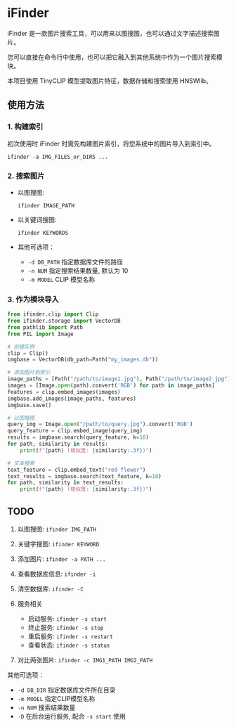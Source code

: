 # iFinder

iFinder 是一款图片搜索工具，可以用来以图搜图，也可以通过文字描述搜索图片。

您可以直接在命令行中使用，也可以把它融入到其他系统中作为一个图片搜索模块。

本项目使用 TinyCLIP 模型提取图片特征，数据存储和搜索使用 HNSWlib。

## 使用方法

### 1. 构建索引

初次使用时 iFinder 时需先构建图片索引，将您系统中的图片导入到索引中。

```shell
ifinder -a IMG_FILES_or_DIRS ...
```

### 2. 搜索图片

- 以图搜图:

    ```shell
    ifinder IMAGE_PATH
    ```

- 以关键词搜图:

    ```shell
    ifinder KEYWORDS
    ```

- 其他可选项：

    - `-d DB_PATH` 指定数据库文件的路径
    - `-n NUM` 指定搜索结果数量, 默认为 10
    - `-m MODEL` CLIP 模型名称

### 3. 作为模块导入

```python
from ifinder.clip import Clip
from ifinder.storage import VectorDB
from pathlib import Path
from PIL import Image

# 创建实例
clip = Clip()
imgbase = VectorDB(db_path=Path("my_images.db"))

# 添加图片到索引
image_paths = [Path("/path/to/image1.jpg"), Path("/path/to/image2.jpg")]
images = [Image.open(path).convert('RGB') for path in image_paths]
features = clip.embed_images(images)
imgbase.add_images(image_paths, features)
imgbase.save()

# 以图搜图
query_img = Image.open("/path/to/query.jpg").convert('RGB')
query_feature = clip.embed_image(query_img)
results = imgbase.search(query_feature, k=10)
for path, similarity in results:
    print(f"{path} (相似度: {similarity:.3f})")

# 文本搜索
text_feature = clip.embed_text("red flower")
text_results = imgbase.search(text_feature, k=10)
for path, similarity in text_results:
    print(f"{path} (相似度: {similarity:.3f})")
```

## TODO

1. 以图搜图: `ifinder IMG_PATH`

2. 关键字搜图: `ifinder KEYWORD`

3. 添加图片: `ifinder -a PATH ...`

4. 查看数据库信息: `ifinder -i`

5. 清空数据库: `ifinder -C`

6. 服务相关

    - 启动服务: `ifinder -s start`
    - 终止服务: `ifinder -s stop`
    - 重启服务: `ifinder -s restart`
    - 查看状态: `ifinder -s status`

7. 对比两张图片: `ifinder -c IMG1_PATH IMG2_PATH`

其他可选项：

- `-d DB_DIR`   指定数据库文件所在目录
- `-m MODEL`    指定CLIP模型名称
- `-n NUM`      搜索结果数量
- `-D`          在后台运行服务, 配合 `-s start` 使用
